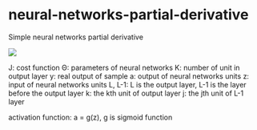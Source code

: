 # neural-networks-partial-derivative
Simple neural networks partial derivative


![](neural-networks-partial-derivative/NN-partial-derivative-of-log-error.png)

J: cost function
Θ: parameters of neural networks
K: number of unit in output layer
y: real output of sample
a: output of neural networks units
z: input of neural networks units
L, L-1: L is the output layer, L-1 is the layer before the output layer
k: the kth unit of output layer
j: the jth unit of L-1 layer

activation function: a = g(z), g is sigmoid function
